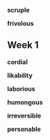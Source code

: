 
**scruple**

**frivolous**

## Week 1 

**cordial**

**likability**

**laborious**

**humongous**

**irreversible**

**personable**

